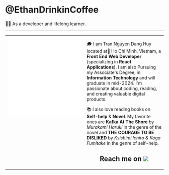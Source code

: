 # @EthanDrinkinCoffee

👨‍💻 As a developer and lifelong learner.

---
<table>
<tr>
<td valign="top" width="50%">
<picture>
  <img src="github-metrics.svg" alt="Metrics" width="100%">
</picture>
</td>
<td valign="top" width="50%">

🎓 I am Tran Nguyen Dang Huy located at📍 Ho Chi Minh, Vietnam,  a **Front End Web Developer** (specializing in **React Applications**). I am also Pursuing my Associate's Degree,  in **Information Technology** and will graduate in mid-2024. I'm passionate about coding, reading, and creating valuable digital products.

📚 I also love reading books on **Self-help** & **Novel**. My favorite ones are **Kafka At The Shore** by _Murakami Haruki_ in the genre of the novel and **THE COURAGE TO BE DISLIKED** by _Ksishimi Ichiro & Koga Fumitake_ in the genre of self-help.

### <h2 align="center">Reach me on <img src="https://media.giphy.com/media/mGcNjsfWAjY5AEZNw6/giphy.gif" width="50"></h2>

 <span style="display: none; text-decoration: none;">
  <a href="https://bento.me/trannguyendanghuy">
    <img alt="Bento" src="https://img.shields.io/badge/Bento-ffffff?style=for-the-badge&logo=bento&logoColor=#768CFF">
  </a>
  </span>
  
 <span style="display: none; text-decoration: none;">
    <a href="https://read.cv/ethandrinkincoffee">
      <img alt="CV" src="https://img.shields.io/badge/CV-ffffff?style=for-the-badge&logo=read.cv&logoColor=111111">
    </a>
  </span>
  
 <span style="display: none; text-decoration: none;">
  <a href="https://drive.google.com/drive/folders/1HpmGuUocFqqCienzCR31B-ovR_UzYq_Y?usp=drive_link">
    <img alt="Resumes" src="https://img.shields.io/badge/Resume-4285F4?style=for-the-badge&logo=read-the-docs&logoColor=white">
  </a>
 <span style="display: none; text-decoration: none;">
  <a href="https://www.linkedin.com/in/trannguyendanghuy/">
    <img alt="LinkedIn" src="https://img.shields.io/badge/Linked_In-0077B5?style=for-the-badge&logo=LinkedIn&logoColor=white">
  </a>
  </span>
  
 <span style="display: none; text-decoration: none;">
  <a href="https://dev.to/ethanxcode">
    <img alt="Dev.to" src="https://img.shields.io/badge/Dev.to-0A0A0A?style=for-the-badge&logo=DevdotTo&logoColor=white">
  </a>
  </span>
  
 <span style="display: none; text-decoration: none;">
  <a href="mailto:danhuy.work@gmail.com">
    <img alt="Gmail" src="https://img.shields.io/badge/Gmail-D14836?style=for-the-badge&logo=Gmail&logoColor=white">
  </a>
  </span>
</td>
</tr></table>
